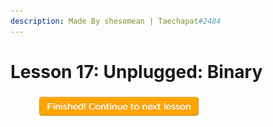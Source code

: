 ```yaml
---
description: Made By shesomean | Taechapat#2484
---
```


# Lesson 17: Unplugged: Binary

<figure><img src=".gitbook/assets/0.PNG" alt=""><figcaption></figcaption></figure>
